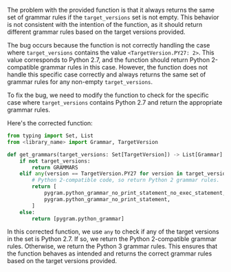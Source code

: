 The problem with the provided function is that it always returns the same set of grammar rules if the `target_versions` set is not empty. This behavior is not consistent with the intention of the function, as it should return different grammar rules based on the target versions provided.

The bug occurs because the function is not correctly handling the case where `target_versions` contains the value `<TargetVersion.PY27: 2>`. This value corresponds to Python 2.7, and the function should return Python 2-compatible grammar rules in this case. However, the function does not handle this specific case correctly and always returns the same set of grammar rules for any non-empty `target_versions`.

To fix the bug, we need to modify the function to check for the specific case where `target_versions` contains Python 2.7 and return the appropriate grammar rules.

Here's the corrected function:

```python
from typing import Set, List
from <library_name> import Grammar, TargetVersion

def get_grammars(target_versions: Set[TargetVersion]) -> List[Grammar]:
    if not target_versions:
        return GRAMMARS
    elif any(version == TargetVersion.PY27 for version in target_versions):
        # Python 2-compatible code, so return Python 2 grammar rules.
        return [
            pygram.python_grammar_no_print_statement_no_exec_statement,
            pygram.python_grammar_no_print_statement,
        ]
    else:
        return [pygram.python_grammar]
```

In this corrected function, we use `any` to check if any of the target versions in the set is Python 2.7. If so, we return the Python 2-compatible grammar rules. Otherwise, we return the Python 3 grammar rules. This ensures that the function behaves as intended and returns the correct grammar rules based on the target versions provided.
